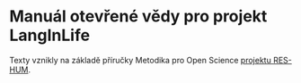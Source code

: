 # Manuál otevřené vědy pro projekt LangInLife

Texty vznikly na základě příručky Metodika pro Open Science [projektu RES-HUM](https://reshum.muni.cz).